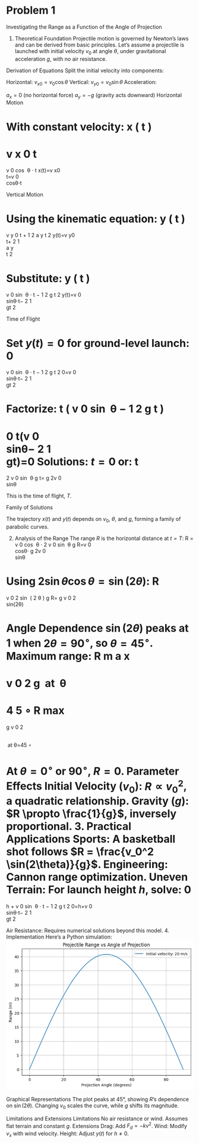# Problem 1
Investigating the Range as a Function of the Angle of Projection
1. Theoretical Foundation
Projectile motion is governed by Newton’s laws and can be derived from basic principles. Let’s assume a projectile is launched with initial velocity $v_0$ at angle $\theta$, under gravitational acceleration $g$, with no air resistance.

Derivation of Equations
Split the initial velocity into components:

Horizontal: $v_{x0} = v_0 \cos\theta$
Vertical: $v_{y0} = v_0 \sin\theta$
Acceleration:

$a_x = 0$ (no horizontal force)
$a_y = -g$ (gravity acts downward)
Horizontal Motion

With constant velocity:
x
(
t
)
=
v
x
0
t
=
v
0
cos
⁡
θ
⋅
t
x(t)=v 
x0
​	
 t=v 
0
​	
 cosθ⋅t

Vertical Motion

Using the kinematic equation:
y
(
t
)
=
v
y
0
t
+
1
2
a
y
t
2
y(t)=v 
y0
​	
 t+ 
2
1
​	
 a 
y
​	
 t 
2
 
Substitute:
y
(
t
)
=
v
0
sin
⁡
θ
⋅
t
−
1
2
g
t
2
y(t)=v 
0
​	
 sinθ⋅t− 
2
1
​	
 gt 
2
 

Time of Flight

Set $y(t) = 0$ for ground-level launch:
0
=
v
0
sin
⁡
θ
⋅
t
−
1
2
g
t
2
0=v 
0
​	
 sinθ⋅t− 
2
1
​	
 gt 
2
 
Factorize:
t
(
v
0
sin
⁡
θ
−
1
2
g
t
)
=
0
t(v 
0
​	
 sinθ− 
2
1
​	
 gt)=0
Solutions: $t = 0$ or:
t
=
2
v
0
sin
⁡
θ
g
t= 
g
2v 
0
​	
 sinθ
​	
 
This is the time of flight, $T$.

Family of Solutions

The trajectory $x(t)$ and $y(t)$ depends on $v_0$, $\theta$, and $g$, forming a family of parabolic curves.

2. Analysis of the Range
The range $R$ is the horizontal distance at $t = T$:
R
=
v
0
cos
⁡
θ
⋅
2
v
0
sin
⁡
θ
g
R=v 
0
​	
 cosθ⋅ 
g
2v 
0
​	
 sinθ
​	
 
Using $2 \sin\theta \cos\theta = \sin(2\theta)$:
R
=
v
0
2
sin
⁡
(
2
θ
)
g
R= 
g
v 
0
2
​	
 sin(2θ)
​	
 

Angle Dependence
$\sin(2\theta)$ peaks at 1 when $2\theta = 90^\circ$, so $\theta = 45^\circ$.
Maximum range: 
R
m
a
x
=
v
0
2
g
 at 
θ
=
4
5
∘
R 
max
​	
 = 
g
v 
0
2
​	
 
​	
  at θ=45 
∘
 
At $\theta = 0^\circ$ or $90^\circ$, $R = 0$.
Parameter Effects
Initial Velocity ($v_0$): $R \propto v_0^2$, a quadratic relationship.
Gravity ($g$): $R \propto \frac{1}{g}$, inversely proportional.
3. Practical Applications
Sports: A basketball shot follows $R = \frac{v_0^2 \sin(2\theta)}{g}$.
Engineering: Cannon range optimization.
Uneven Terrain: For launch height $h$, solve: 
0
=
h
+
v
0
sin
⁡
θ
⋅
t
−
1
2
g
t
2
0=h+v 
0
​	
 sinθ⋅t− 
2
1
​	
 gt 
2
 
Air Resistance: Requires numerical solutions beyond this model.
4. Implementation
Here’s a Python simulation:
![alt text](Unknown-2.png)

Graphical Representations
The plot peaks at 45°, showing $R$’s dependence on $\sin(2\theta)$. Changing $v_0$ scales the curve, while $g$ shifts its magnitude.

Limitations and Extensions
Limitations
No air resistance or wind.
Assumes flat terrain and constant $g$.
Extensions
Drag: Add $F_d = -k v^2$.
Wind: Modify $v_x$ with wind velocity.
Height: Adjust $y(t)$ for $h \neq 0$.